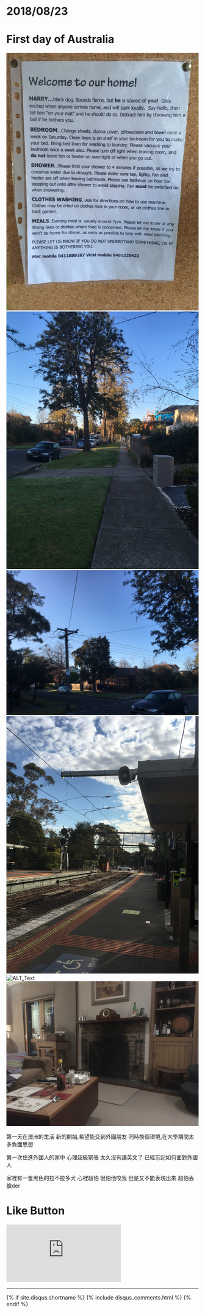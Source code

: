 # 2018/08/23
# First day of Australia

![ALT_Text](IMG_1413.JPG)
![ALT_Text](IMG_1414.JPG)
![ALT_Text](IMG_1415.JPG)
![ALT_Text](IMG_1416.JPG)
![ALT_Text](IMG_1417.JPG)
![ALT_Text](IMG_1418.JPG)

第一天在澳洲的生活
新的開始,希望能交到外國朋友
同時換個環境,在大學期間太多負面思想

第一次住進外國人的家中
心理超級緊張 太久沒有講英文了
已經忘記如何面對外國人

家裡有一隻黑色的拉不拉多犬
心裡超怕 很怕他咬我
但是又不能表現出來 超怕丟臉der


# Like Button

<iframe class="lc-margin-top-64 lc-margin-bottom-32 lc-mobile" data-v-b66e9a5a="" frameborder="0" src="https://button.like.co/in/embed/s9443112/button"> </iframe>

* * *

{% if site.disqus.shortname %}
  {% include disqus_comments.html %}
{% endif %}